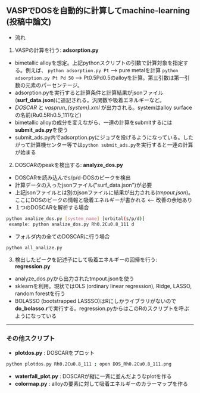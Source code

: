 ## VASPでDOSを自動的に計算してmachine-learning (投稿中論文)

* 流れ
1. VASPの計算を行う: **adsorption.py**

* bimetallic alloyを想定。上記pythonスクリプトの引数で計算対象を指定する。例えば、
`python adsorption.py Pt` --> pure metalを計算
`python adsorption.py Pt Pd 50` --> Pt0.5Pd0.5のalloyを計算。第三引数は第一引数の元素のパーセンテージ。
* adsorption.pyを実行すると計算条件と計算結果がjsonファイル(**surf_data.json**)に追記される。汎関数や吸着エネルギーなど。
* *DOSCAR* と *vasprun_{system}.xml* が出力される。systemはalloy surfaceの名前(Ru0.5Rh0.5_111など)
* bimetallic alloyの成分を変えながら、一連の計算をsubmitするには**submit_ads.py**を使う
* submit_ads.py内でadsorption.pyにジョブを投げるようになっている。したがって計算機センター等では`python submit_ads.py`を実行すると一連の計算が始まる

2. DOSCARのpeakを検出する: **analyze_dos.py**
* DOSCARを読み込んでs/p/d-DOSのピークを検出
* 計算データの入ったjsonファイル("surf_data.json")が必要
* 上記jsonファイルとは別のjsonファイルに結果が出力される(*tmpout.json*)。ここにDOSのピークの情報と吸着エネルギーが書かれる <-- 改善の余地あり
* １つのDOSCARを解析する場合
```bash
python analize_dos.py [system_name] [orbital(s/p/d)]
 example: python analize_dos.py Rh0.2Cu0.8_111 d
```
* フォルダ内の全てのDOSCARに行う場合
```bash
python all_analize.py
```

3. 検出したピークを記述子にして吸着エネルギーの回帰を行う: **regression.py**
* analyze_dos.pyから出力されたtmpout.jsonを使う
* sklearnを利用。現状ではOLS (ordinary linear regression), Ridge, LASSO, random forestを行う
* BOLASSO (bootstrapped LASSSO)はRにしかライブラリがないので**do_bolasso.r**で実行する。regression.pyからはこのRのスクリプトを呼ぶようになっている

---

### その他スクリプト
* **plotdos.py** : DOSCARをプロット
```bash
python plotdos.py Rh0.2Cu0.8_111 ; open DOS_Rh0.2Cu0.8_111.png
```
* **waterfall_plot.py** : DOSCARが縦に一斉に並んだようなplotを作る
* **colormap.py** : alloyの要素に対して吸着エネルギーのカラーマップを作る

